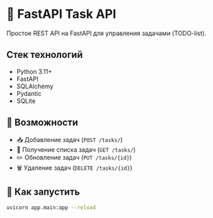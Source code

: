 # 🧩 FastAPI Task API

Простое REST API на FastAPI для управления задачами (TODO-list).

##  Стек технологий
- Python 3.11+
- FastAPI
- SQLAlchemy
- Pydantic
- SQLite 

## 📌 Возможности
- 📥 Добавление задач (`POST /tasks/`)
- 📄 Получение списка задач (`GET /tasks/`)
- ✏️ Обновление задач (`PUT /tasks/{id}`)
- 🗑️ Удаление задач (`DELETE /tasks/{id}`)

## 🚀 Как запустить
```bash
uvicorn app.main:app --reload
